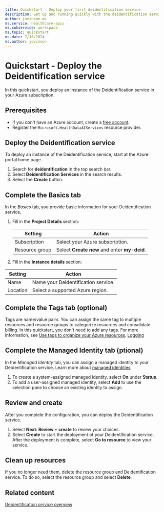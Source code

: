 ```yaml
---
title: Quickstart - Deploy your first deidentification service
description: Get up and running quickly with the deidentification service in Azure Health Data Services.
author: jovinson-ms
ms.service: healthcare-apis
ms.subservice: workspace
ms.topic: quickstart
ms.date: 7/16/2024
ms.author: jovinson
---
```


# Quickstart - Deploy the Deidentification service

In this quickstart, you deploy an instance of the Deidentification service in your Azure subscription.

## Prerequisites

- If you don't have an Azure account, create a [free account](https://azure.microsoft.com/free/?WT.mc_id=A261C142F).
- Register the `Microsoft.HealthDataAIServices` resource provider.

## Deploy the Deidentification service

To deploy an instance of the Deidentification service, start at the Azure portal home page.

1. Search for **deidentification** in the top search bar.
1. Select **Deidentification Services** in the search results.
1. Select the **Create** button.

## Complete the Basics tab

In the _Basics_ tab, you provide basic information for your Deidentification service.

1. Fill in the **Project Details** section:

   | Setting        | Action                                       |
   |----------------|----------------------------------------------|
   | Subscription   | Select your Azure subscription.              |
   | Resource group | Select **Create new** and enter **my-deid**. |

 1. Fill in the **Instance details** section:
 
   | Setting        | Action                                       |
   |----------------|----------------------------------------------|
   | Name           | Name your Deidentification service.          |
   | Location       | Select a supported Azure region. |

## Complete the Tags tab (optional)

Tags are name/value pairs. You can assign the same tag to multiple resources and resource groups to categorize resources and consolidate billing. In this quickstart, you don't need to add any tags.
For more information, see [Use tags to organize your Azure resources](/azure/azure-resource-manager/management/tag-resources).
[Logging](../logging.md)

## Complete the Managed Identity tab (ptional)

In the _Managed Identity_ tab, you can assign a managed identity to your Deidentification service. Learn more about [managed identities](managed-identities.md).

1. To create a system-assigned managed identity, select **On** under **Status**.
1. To add a user-assigned managed identity, select **Add** to use the selection pane to choose an existing identity to assign.

## Review and create

After you complete the configuration, you can deploy the Deidentification service.

1. Select **Next: Review + create** to review your choices.
1. Select **Create** to start the deployment of your Deidentification service. After the deployment is complete, select **Go to resource** to view your service.

## Clean up resources

If you no longer need them, delete the resource group and Deidentification service. To do so, select the resource group and select **Delete**.

## Related content

[Deidentification service overview](overview.md)
